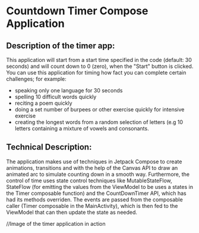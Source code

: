 # Countdown Timer Compose Application

## Description of the timer app:

This application will start from a start time specified in the code (default: 30 seconds) and will count down to 0 (zero), when the "Start" button is clicked. You can use this application for timing how fact you can 
complete certain challenges; for example:
 - speaking only one language for 30 seconds
 - spelling 10 difficult words quickly
 - reciting a poem quickly
 - doing a set number of burpees or other exercise quickly for intensive exercise
 - creating the longest words from a random selection of letters (e.g 10 letters containing a mixture of vowels and consonants.


## Technical Description:

The application makes use of techniques in Jetpack Compose to create animations, transitions and with the help of the Canvas API to draw an animated arc to simulate counting down in a smooth way. Furthermore, the control of time uses state control techniques like MutableStateFlow, StateFlow (for emitting the values from the ViewModel to be uses a states in the Timer composable function) and the CountDownTimer API, which has had its methods overriden. The events are passed from the composable caller (Timer composable in the MainActivity), which is then fed to the ViewModel that can then update the state as needed.

//Image of the timer application in action
